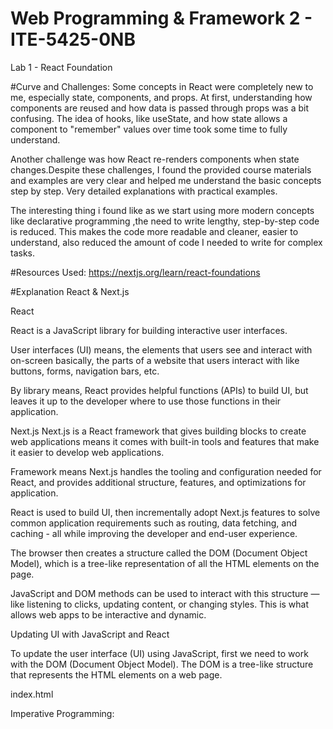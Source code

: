 # Web Programming & Framework 2 - ITE-5425-0NB
Lab 1 - React Foundation

#Curve and Challenges:
Some concepts in React were completely new to me, especially state, components, and props. At first, understanding how components are reused and how data is passed through props was a bit confusing. The idea of hooks, like useState, and how state allows a component to "remember" values over time took some time to fully understand.

Another challenge was how React re-renders components when state changes.Despite these challenges, I found the provided course materials and examples are very clear and helped me understand the basic concepts step by step. Very detailed explanations with practical examples.

The interesting thing i found like as we start using more modern concepts like declarative programming ,the need to write lengthy, step-by-step code is reduced. This makes the code more readable and cleaner, easier to understand, also reduced the amount of code I needed to write for complex tasks.

#Resources Used:
https://nextjs.org/learn/react-foundations

#Explanation
React & Next.js

 React

React is a JavaScript library for building interactive user interfaces.

User interfaces (UI) means, the elements that users see and interact with on-screen basically, the parts of a website that users interact with like buttons, forms, navigation bars, etc.
 
By library means, React provides helpful functions (APIs) to build UI, but leaves it up to the developer where to use those functions in their application.

Next.js
Next.js is a React framework that gives building blocks to create web applications means it comes with built-in tools and features that make it easier to develop web applications.

Framework means Next.js handles the tooling and configuration needed for React, and provides additional structure, features, and optimizations for application.

React is used to build UI, then incrementally adopt Next.js features to solve common application requirements such as routing, data fetching, and caching - all while improving the developer and end-user experience.

The browser then creates a structure called the DOM (Document Object Model), which is a tree-like representation of all the HTML elements on the page.
 
JavaScript and DOM methods can be used to interact with this structure — like listening to clicks, updating content, or changing styles. This is what allows web apps to be interactive and dynamic.

Updating UI with JavaScript and React

To update the user interface (UI) using JavaScript, first we need to work with the DOM (Document Object Model). The DOM is a tree-like structure that represents the HTML elements on a web page.

index.html

Imperative Programming:

<div id ="app"></div>
<script type="text/javascript">

 Step 1: Select the div with id="app"
 const app = document.getElementById('app');
 
  Step 2: Create an <h1> element
  const header = document.createElement('h1');
  
  Step 3: Create the text node
   const text = 'Develop. Preview. Ship.';
   const headerContent = document.createTextNode(text);
   
   Step 4: Add the text to the <h1> element
    header.appendChild(headerContent);

   Step 5: Add the <h1> to the page inside the <div>
    app.appendChild(header);
    </script>



























